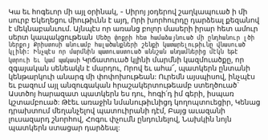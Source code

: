
Կա եւ հոգեւոր մի այլ օրինակ, -
Սիրոյ յօդերով շաղկապուած ի մի սուրբ
Եկեղեցու միութիւնն է այդ,
Որի խորհուրդը դարձեալ քեզանով է
մեկնաբանւում.
Այնպէս որ առանց բոլոր մասերի իրար հետ ամուր
սերտ կապակցութեան`
Մեծը փոքրի հետ համաձայնուած մի ընդհանուր
լծի ներքոյ
Քրիստոսի անուամբ հալածանքների շենքի
կատարելութիւնը վնասուած կլինի:
Ինչպէս որ մարմնին պատուաստուած աննշան
անդամներից մէկն եթէ կտրուի եւ կամ պակասի`
Կրճատուած կլինի մարմնի կազմուածքը, որ
զգայական սենեակն է մարդու,
Որով եւ ահա՜, պատկերն ընտանի կենթարկուի
անարգ մի փոփոխութեան:
Ուրեմն այսպիսով, ինչպէս եւ բազում այլ
անզուգական հրաշակերտութեամբ ստեղծուած`
Աստծոյ հարազատ պատկերն ես դու, հոգի՛դ իմ
գերի, իսպառ կշտամբուած:
Թէեւ առաջին նմանութիւնիցդ կողոպտուեցիր,
Կենաց դրախտում մեղանչելով պատուիրանի դէմ,
Բայց աւազանի լուսազարդ շնորհով,
Հոգու փչումն ընդունելով,
Նախկին նոյն պատկերն ստացար դարձեալ:

